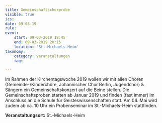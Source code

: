 ```yaml
---
title: Gemeinschaftschorprobe
visible: true
ics: 
date: 09-03-19
rule: 
event:
	start: 09-03-2019 18:45
	end: 09-03-2019 20:15
	location: 'St.-Michaels-Heim'
taxonomy:
	category: veranstaltungen
	tag: 

---
```

Im Rahmen der Kirchentagswoche 2019 wollen wir mit allen Chören (Gemeinde-/Kinderchöre, Johannischer Chor Berlin, Jugendchor) &amp; Sängern ein Gemeinschaftskonzert auf die Beine stellen.
Die Gemeinschaftsproben starten ab Januar 2019 und finden (fast immer) im Anschluss an die Schule für Geisteswissenschaften statt. Am 04. Mai wird zudem ab ca. 10 Uhr ein Probenseminar im St.-Michaels-Heim stattfinden.


**Veranstaltungsort:** St.-Michaels-Heim

